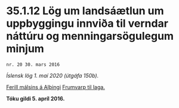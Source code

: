 # 35.1.12 Lög um landsáætlun um uppbyggingu innviða til verndar náttúru og menningarsögulegum minjum

`nr. 20 30. mars 2016`

_Íslensk lög 1. maí 2020 (útgáfa 150b)._

[Ferill málsins á Alþingi](https://www.althingi.is/thingstorf/thingmalalistar-eftir-thingum/ferill/?ltg=145&mnr=133)
[Frumvarp til laga.](https://www.althingi.is/altext/145/s/0133.html)

**Tóku gildi 5. apríl 2016.**

